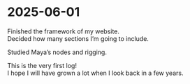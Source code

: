 # 2025-06-01


Finished the framework of my website.  
Decided how many sections I’m going to include.

Studied Maya’s nodes and rigging.

This is the very first log!  
I hope I will have grown a lot when I look back in a few years.